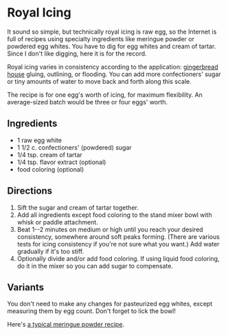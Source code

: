 [KitchenAid]: ../indices/kitchenAid.html

# Royal Icing

It sound so simple, but technically royal icing is raw egg, so the Internet is full of recipes using specialty ingredients like meringue powder or powdered egg whites.  You have to dig for egg whites and cream of tartar.  Since I don't like digging, here it is for the record.

Royal icing varies in consistency according to the application:  [gingerbread house](../cookies/gingerbreadHouse.md) gluing, outlining, or flooding.  You can add more confectioners' sugar or tiny amounts of water to move back and forth along this scale.

The recipe is for one egg's worth of icing, for maximum flexibility.  An average-sized batch would be three or four eggs' worth.

## Ingredients

* 1 raw egg white
* 1 1/2 c. confectioners' (powdered) sugar
* 1/4 tsp. cream of tartar
* 1/4 tsp. flavor extract (optional)
* food coloring (optional)

## Directions

1. Sift the sugar and cream of tartar together.
2. Add all ingredients except food coloring to the stand mixer bowl with whisk or paddle attachment.
3. Beat 1--2 minutes on medium or high until you reach your desired consistency, somewhere around soft peaks forming.  (There are various tests for icing consistency if you're not sure what you want.)  Add water gradually if it's too stiff.
4. Optionally divide and/or add food coloring.  If using liquid food coloring, do it in the mixer so you can add sugar to compensate.

## Variants

You don't need to make any changes for pasteurized egg whites, except measuring them by egg count.  Don't forget to lick the bowl!

Here's [a typical meringue powder recipe](https://sallysbakingaddiction.com/royal-icing/).
